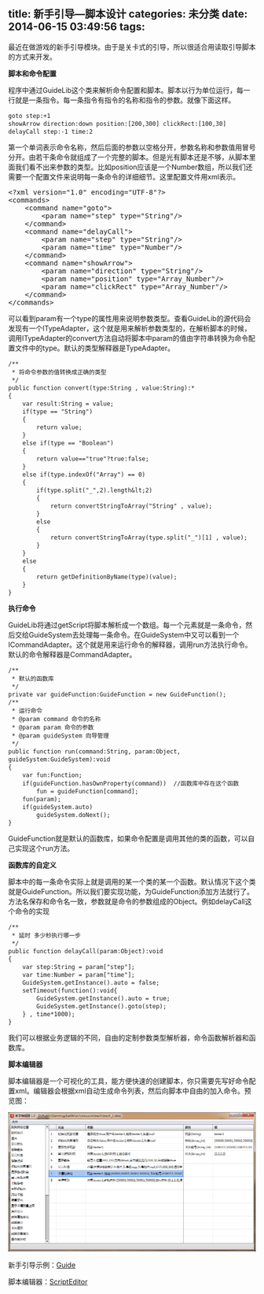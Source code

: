 title: 新手引导—脚本设计
categories: 未分类
date: 2014-06-15 03:49:56
tags:
---

最近在做游戏的新手引导模块。由于是关卡式的引导，所以很适合用读取引导脚本的方式来开发。

**脚本和命令配置**

<!--more-->

程序中通过GuideLib这个类来解析命令配置和脚本。脚本以行为单位运行，每一行就是一条指令。每一条指令有指令的名称和指令的参数。就像下面这样。

    goto step:+1
    showArrow direction:down position:[200,300] clickRect:[100,30]
    delayCall step:-1 time:2

第一个单词表示命令名称，然后后面的参数以空格分开，参数名称和参数值用冒号分开。由若干条命令就组成了一个完整的脚本。但是光有脚本还是不够，从脚本里面我们看不出来参数的类型。比如position应该是一个Number数组，所以我们还需要一个配置文件来说明每一条命令的详细细节。这里配置文件用xml表示。
<pre class="lang:xhtml decode:true">&lt;?xml version="1.0" encoding="UTF-8"?&gt;
&lt;commands&gt;
	&lt;command name="goto"&gt;
		&lt;param name="step" type="String"/&gt;
	&lt;/command&gt;
	&lt;command name="delayCall"&gt;
		&lt;param name="step" type="String"/&gt;
		&lt;param name="time" type="Number"/&gt;
	&lt;/command&gt;
	&lt;command name="showArrow"&gt;
		&lt;param name="direction" type="String"/&gt;
		&lt;param name="position" type="Array_Number"/&gt;
		&lt;param name="clickRect" type="Array_Number"/&gt;
	&lt;/command&gt;
&lt;/commands&gt;</pre>
可以看到param有一个type的属性用来说明参数类型。查看GuideLib的源代码会发现有一个ITypeAdapter，这个就是用来解析参数类型的，在解析脚本的时候，调用ITypeAdapter的convert方法自动将脚本中param的值由字符串转换为命令配置文件中的type。默认的类型解释器是TypeAdapter。

	/**
	 * 将命令参数的值转换成正确的类型
	 */
	public function convert(type:String , value:String):*
	{
		var result:String = value;
		if(type == "String")
		{
			return value;
		}
		else if(type == "Boolean")
		{
			return value=="true"?true:false;
		}
		else if(type.indexOf("Array") == 0)
		{
			if(type.split("_",2).length&lt;2)
			{
				return convertStringToArray("String" , value);
			}
			else
			{
				return convertStringToArray(type.split("_")[1] , value);
			}
		}
		else
		{
			return getDefinitionByName(type)(value);
		}
	}

**执行命令**

GuideLib将通过getScript将脚本解析成一个数组。每一个元素就是一条命令，然后交给GuideSystem去处理每一条命令。在GuideSystem中又可以看到一个ICommandAdapter。这个就是用来运行命令的解释器，调用run方法执行命令。默认的命令解释器是CommandAdapter。

	/**
	 * 默认的函数库
	 */
	private var guideFunction:GuideFunction = new GuideFunction();
	/**
	 * 运行命令
	 * @param command 命令的名称
	 * @param param 命令的参数
	 * @param guideSystem 向导管理
	 */
	public function run(command:String, param:Object, guideSystem:GuideSystem):void
	{
		var fun:Function;
		if(guideFunction.hasOwnProperty(command))  //函数库中存在这个函数
			fun = guideFunction[command];
		fun(param);
		if(guideSystem.auto)
			guideSystem.doNext();
	}

GuideFunction就是默认的函数库，如果命令配置是调用其他的类的函数，可以自己实现这个run方法。

**函数库的自定义**

脚本中的每一条命令实际上就是调用的某一个类的某一个函数。默认情况下这个类就是GuideFunction。所以我们要实现功能，为GuideFunction添加方法就行了。方法名保存和命令名一致，参数就是命令的参数组成的Object。例如delayCall这个命令的实现

	/**
	 * 延时 多少秒执行哪一步
	 */
	public function delayCall(param:Object):void
	{
		var step:String = param["step"];
		var time:Number = param["time"];
		GuideSystem.getInstance().auto = false;
		setTimeout(function():void{
			GuideSystem.getInstance().auto = true;
			GuideSystem.getInstance().goto(step);
		} , time*1000);
	}

我们可以根据业务逻辑的不同，自由的定制参数类型解析器，命令函数解析器和函数库。

**脚本编辑器**

脚本编辑器是一个可视化的工具，能方便快速的创建脚本，你只需要先写好命令配置xml。编辑器会根据xml自动生成命令列表，然后向脚本中自由的加入命令。预览图：

![](https://raw.githubusercontent.com/f111fei/f111fei.github.com/master/.hexo_source/source/resource/2014/06/editor.png)

新手引导示例：[Guide](https://raw.githubusercontent.com/f111fei/f111fei.github.com/master/.hexo_source/source/resource/2014/06/Guide.rar)

脚本编辑器：[ScriptEditor](https://raw.githubusercontent.com/f111fei/f111fei.github.com/master/.hexo_source/source/resource/2014/06/ScriptEditor.rar)